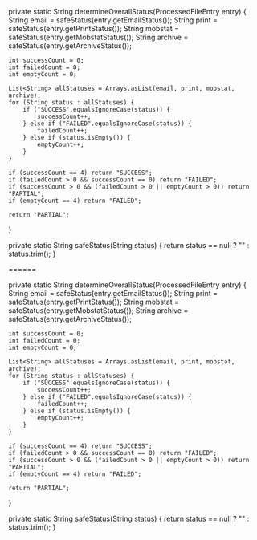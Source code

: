 private static String determineOverallStatus(ProcessedFileEntry entry) {
    String email = safeStatus(entry.getEmailStatus());
    String print = safeStatus(entry.getPrintStatus());
    String mobstat = safeStatus(entry.getMobstatStatus());
    String archive = safeStatus(entry.getArchiveStatus());

    int successCount = 0;
    int failedCount = 0;
    int emptyCount = 0;

    List<String> allStatuses = Arrays.asList(email, print, mobstat, archive);
    for (String status : allStatuses) {
        if ("SUCCESS".equalsIgnoreCase(status)) {
            successCount++;
        } else if ("FAILED".equalsIgnoreCase(status)) {
            failedCount++;
        } else if (status.isEmpty()) {
            emptyCount++;
        }
    }

    if (successCount == 4) return "SUCCESS";
    if (failedCount > 0 && successCount == 0) return "FAILED";
    if (successCount > 0 && (failedCount > 0 || emptyCount > 0)) return "PARTIAL";
    if (emptyCount == 4) return "FAILED";

    return "PARTIAL";
}

private static String safeStatus(String status) {
    return status == null ? "" : status.trim();
}

======

private static String determineOverallStatus(ProcessedFileEntry entry) {
    String email = safeStatus(entry.getEmailStatus());
    String print = safeStatus(entry.getPrintStatus());
    String mobstat = safeStatus(entry.getMobstatStatus());
    String archive = safeStatus(entry.getArchiveStatus());

    int successCount = 0;
    int failedCount = 0;
    int emptyCount = 0;

    List<String> allStatuses = Arrays.asList(email, print, mobstat, archive);
    for (String status : allStatuses) {
        if ("SUCCESS".equalsIgnoreCase(status)) {
            successCount++;
        } else if ("FAILED".equalsIgnoreCase(status)) {
            failedCount++;
        } else if (status.isEmpty()) {
            emptyCount++;
        }
    }

    if (successCount == 4) return "SUCCESS";
    if (failedCount > 0 && successCount == 0) return "FAILED";
    if (successCount > 0 && (failedCount > 0 || emptyCount > 0)) return "PARTIAL";
    if (emptyCount == 4) return "FAILED";

    return "PARTIAL";
}

private static String safeStatus(String status) {
    return status == null ? "" : status.trim();
}
